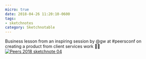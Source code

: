 ```yaml
---
micro: true
date: 2018-04-26 11:20:10-0600
tags:
- sketchnotes
category: Sketchnotable
---
```


Business lesson from an inspiring session by @gw at #peersconf on creating a product from client services work ✍🏼 [![Peers 2018 sketchnote 04](https://media.bennorris.org/images/sketchnotable/uploads/2018/51da39ba70.jpg)](https://media.bennorris.org/images/sketchnotable/uploads/2018/51da39ba70.jpg)